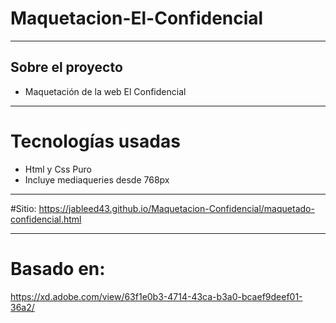
# Maquetacion-El-Confidencial
---
## Sobre el proyecto
- Maquetación de la web El Confidencial
---
# Tecnologías usadas
- Html y Css Puro
- Incluye mediaqueries desde 768px
---
#Sitio:
https://jableed43.github.io/Maquetacion-Confidencial/maquetado-confidencial.html

---

# Basado en:
https://xd.adobe.com/view/63f1e0b3-4714-43ca-b3a0-bcaef9deef01-36a2/

